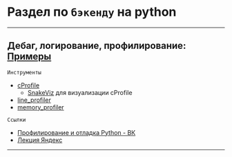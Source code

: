 # Раздел по `бэкенду` на python

---
## Дебаг, логирование, профилирование: [Примеры](https://github.com/Flict-dev/Handbook/tree/master/backend/examples/profiling)
`Инструменты`
- [cProfile](https://docs.python.org/3/library/profile.html)
  - [SnakeViz](https://pypi.org/project/snakeviz/) для визуализации cProfile
- [line_profiler](https://github.com/pyutils/line_profiler)
- [memory_profiler](https://pypi.org/project/memory-profiler/)
  
`Ссылки`
- [Профилирование и отладка Python - ВК](https://habr.com/ru/companies/vk/articles/202832/)
- [Лекция Яндекс](https://youtu.be/YKSRnDP2u0Q)
---
